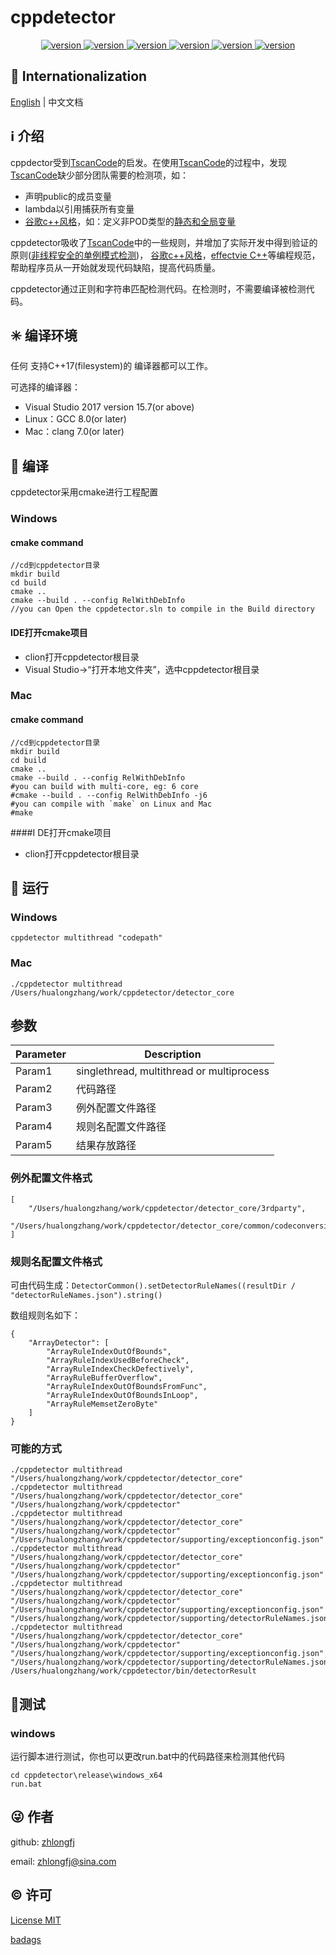# cppdetector

<center>
    <a href="https://github.com/zhlongfj/cppdetector" target="_blank" rel="noopener noreferrer">
        <img src="https://img.shields.io/github/issues/zhlongfj/cppdetector?style=flat-square" alt="version"/>
    </a>
    <a href="https://github.com/zhlongfj/cppdetector" target="_blank" rel="noopener noreferrer">
        <img src="https://img.shields.io/github/repo-size/zhlongfj/cppdetector?style=flat-square" alt="version"/>
    </a>
    <a href="https://github.com/zhlongfj/cppdetector" target="_blank" rel="noopener noreferrer">
        <img src="https://img.shields.io/github/stars/zhlongfj/cppdetector" alt="version"/>
    </a>
    <a href="https://github.com/zhlongfj/cppdetector" target="_blank" rel="noopener noreferrer">
        <img src="https://img.shields.io/github/languages/count/zhlongfj/cppdetector?style=flat-square" alt="version"/>
    </a>
    <a href="https://github.com/zhlongfj/cppdetector" target="_blank" rel="noopener noreferrer">
        <img src="https://img.shields.io/github/forks/zhlongfj/cppdetector" alt="version"/>
    </a>
    <a href="https://github.com/zhlongfj/cppdetector" target="_blank" rel="noopener noreferrer">
        <img src="https://img.shields.io/github/license/zhlongfj/cppdetector" alt="version"/>
    </a>
</center>


## :large_blue_circle: Internationalization

[English](README.md) | 中文文档

## :information_source: 介绍
cppdector受到[TscanCode](https://github.com/Tencent/TscanCode)的启发。在使用[TscanCode](https://github.com/Tencent/TscanCode)的过程中，发现[TscanCode](https://github.com/Tencent/TscanCode)缺少部分团队需要的检测项，如：

* 声明public的成员变量
* lambda以引用捕获所有变量
* [谷歌c++风格](https://zh-google-styleguide.readthedocs.io/en/latest/google-cpp-styleguide)，如：定义非POD类型的[静态和全局变量](https://zh-google-styleguide.readthedocs.io/en/latest/google-cpp-styleguide/scoping/?highlight=POD#static-and-global-variables)

cppdetector吸收了[TscanCode](https://github.com/Tencent/TscanCode)中的一些规则，并增加了实际开发中得到验证的原则([非线程安全的单例模式检测](todo))， [谷歌c++风格](https://zh-google-styleguide.readthedocs.io/en/latest/google-cpp-styleguide)，[effectvie C++](todo)等编程规范，帮助程序员从一开始就发现代码缺陷，提高代码质量。

cppdetector通过正则和字符串匹配检测代码。在检测时，不需要编译被检测代码。

## :eight_spoked_asterisk: 编译环境
任何 支持C++17(filesystem)的 编译器都可以工作。

可选择的编译器：

* Visual Studio 2017 version 15.7(or above)
* Linux：GCC 8.0(or later)
* Mac：clang 7.0(or later)

## :gem: 编译
cppdetector采用cmake进行工程配置
### Windows
#### cmake command

```
//cd到cppdetector目录
mkdir build 
cd build
cmake ..
cmake --build . --config RelWithDebInfo
//you can Open the cppdetector.sln to compile in the Build directory  
```
#### IDE打开cmake项目

* clion打开cppdetector根目录
* Visual Studio->“打开本地文件夹”，选中cppdetector根目录

### Mac
#### cmake command

```
//cd到cppdetector目录
mkdir build
cd build
cmake ..
cmake --build . --config RelWithDebInfo
#you can build with multi-core, eg: 6 core
#cmake --build . --config RelWithDebInfo -j6
#you can compile with `make` on Linux and Mac
#make
```
####I DE打开cmake项目

* clion打开cppdetector根目录

## :gem: 运行
### Windows
`cppdetector multithread "codepath"`
### Mac
`./cppdetector multithread /Users/hualongzhang/work/cppdetector/detector_core`

## 参数

Parameter  | Description
------------- | -------------
Param1  | singlethread, multithread or multiprocess 
Param2  | 代码路径
Param3 | 例外配置文件路径
Param4 | 规则名配置文件路径
Param5 | 结果存放路径

### 例外配置文件格式

```
[
    "/Users/hualongzhang/work/cppdetector/detector_core/3rdparty",
    "/Users/hualongzhang/work/cppdetector/detector_core/common/codeconversion.h"
]
```
### 规则名配置文件格式
可由代码生成：`DetectorCommon().setDetectorRuleNames((resultDir / "detectorRuleNames.json").string()`

数组规则名如下：

```
{
	"ArrayDetector": [
		"ArrayRuleIndexOutOfBounds",
		"ArrayRuleIndexUsedBeforeCheck",
		"ArrayRuleIndexCheckDefectively",
		"ArrayRuleBufferOverflow",
		"ArrayRuleIndexOutOfBoundsFromFunc",
		"ArrayRuleIndexOutOfBoundsInLoop",
		"ArrayRuleMemsetZeroByte"
	]
}
```

### 可能的方式

```
./cppdetector multithread "/Users/hualongzhang/work/cppdetector/detector_core"
./cppdetector multithread "/Users/hualongzhang/work/cppdetector/detector_core" "/Users/hualongzhang/work/cppdetector" 
./cppdetector multithread "/Users/hualongzhang/work/cppdetector/detector_core" "/Users/hualongzhang/work/cppdetector" "/Users/hualongzhang/work/cppdetector/supporting/exceptionconfig.json"
./cppdetector multithread "/Users/hualongzhang/work/cppdetector/detector_core" "/Users/hualongzhang/work/cppdetector" "/Users/hualongzhang/work/cppdetector/supporting/exceptionconfig.json" 
./cppdetector multithread "/Users/hualongzhang/work/cppdetector/detector_core" "/Users/hualongzhang/work/cppdetector" "/Users/hualongzhang/work/cppdetector/supporting/exceptionconfig.json" 
"/Users/hualongzhang/work/cppdetector/supporting/detectorRuleNames.json"
./cppdetector multithread "/Users/hualongzhang/work/cppdetector/detector_core" "/Users/hualongzhang/work/cppdetector" "/Users/hualongzhang/work/cppdetector/supporting/exceptionconfig.json" 
"/Users/hualongzhang/work/cppdetector/supporting/detectorRuleNames.json" /Users/hualongzhang/work/cppdetector/bin/detectorResult
```

## :gift:测试
### windows

运行脚本进行测试，你也可以更改run.bat中的代码路径来检测其他代码

```
cd cppdetector\release\windows_x64
run.bat
```


## :stuck_out_tongue_winking_eye: 作者

github: [zhlongfj](https://github.com/zhlongfj)

email: zhlongfj@sina.com

## :copyright: 许可

[License MIT](LICENSE)

[badags](https://shields.io/category/social)
